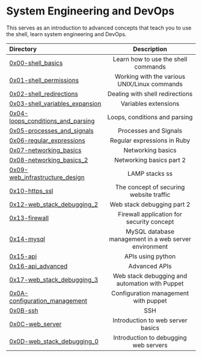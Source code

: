 # System Engineering and DevOps </br>

This serves as an introduction to advanced concepts that teach you to use the shell, learn system engineering and DevOps. </br>


| Directory | Description | 
| :---      | :---:       |
| [0x00-shell_basics](https://github.com/jnjerin/alx-system_engineering-devops/tree/main/0x00-shell_basics) | Learn how to use the shell commands |
| [0x01-shell_permissions](https://github.com/jnjerin/alx-system_engineering-devops/tree/main/0x01-shell_permissions)| Working with the various UNIX/Linux commands|
| [0x02-shell_redirections](https://github.com/jnjerin/alx-system_engineering-devops/tree/main/0x02-shell_redirections)| Dealing with shell redirections |
| [0x03-shell_variables_expansion](https://github.com/jnjerin/alx-system_engineering-devops/tree/main/0x03-shell_variables_expansions)| Variables extensions |
| [0x04-loops_conditions_and_parsing](https://github.com/jnjerin/alx-system_engineering-devops/tree/main/0x04-loops_conditions_and_parsing) | Loops, conditions and parsing|
| [0x05-processes_and_signals](https://github.com/jnjerin/alx-system_engineering-devops/tree/main/0x05-processes_and_signals) | Processes and Signals |
| [0x06-regular_expressions](https://github.com/jnjerin/alx-system_engineering-devops/tree/main/0x06-regular_expressions) | Regular expressions in Ruby |
| [0x07-networking_basics](https://github.com/jnjerin/alx-system_engineering-devops/tree/main/0x07-networking_basics) | Networking basics|
| [0x08-networking_basics_2](https://github.com/jnjerin/alx-system_engineering-devops/tree/main/0x08-networking_basics_2) | Networking basics part 2|
| [0x09-web_infrastructure_design](https://github.com/jnjerin/alx-system_engineering-devops/tree/main/0x09-web_infrastructure_design) | LAMP stacks ss|
| [0x10-https_ssl](https://github.com/jnjerin/alx-system_engineering-devops/tree/main/0x10-https_ssl) | The concept of securing website traffic|
| [0x12-web_stack_debugging_2](https://github.com/jnjerin/alx-system_engineering-devops/tree/main/0x12-web_stack_debugging_2%20) | Web stack debugging part 2 |
| [0x13-firewall](https://github.com/jnjerin/alx-system_engineering-devops/tree/main/0x13-firewall) | Firewall application for security concept |
| [0x14-mysql](https://github.com/jnjerin/alx-system_engineering-devops/tree/main/0x14-mysql%20) | MySQL database management in a web server environment |
| [0x15-api](https://github.com/jnjerin/alx-system_engineering-devops/tree/main/0x15-api) | APIs using python |
| [0x16-api_advanced](https://github.com/jnjerin/alx-system_engineering-devops/tree/main/0x16-api_advanced%20) | Advanced APIs |
| [0x17-web_stack_debugging_3](https://github.com/jnjerin/alx-system_engineering-devops/tree/main/0x17-web_stack_debugging_3%20) | Web stack debugging and automation with Puppet |
| [0x0A-configuration_management](https://github.com/jnjerin/alx-system_engineering-devops/tree/main/0x0A-configuration_management) | Configuration management with puppet |
| [0x0B-ssh](https://github.com/jnjerin/alx-system_engineering-devops/tree/main/0x0B-ssh) | SSH |
| [0x0C-web_server](https://github.com/jnjerin/alx-system_engineering-devops/tree/main/0x0C-web_server) | Introduction to web server basics |
| [0x0D-web_stack_debugging_0](https://github.com/jnjerin/alx-system_engineering-devops/tree/main/0x0D-web_stack_debugging_0) | Introduction to debugging web servers |
